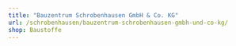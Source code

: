 ```yaml
---
title: "Bauzentrum Schrobenhausen GmbH & Co. KG"
url: /schrobenhausen/bauzentrum-schrobenhausen-gmbh-und-co-kg/
shop: Baustoffe
---
```

